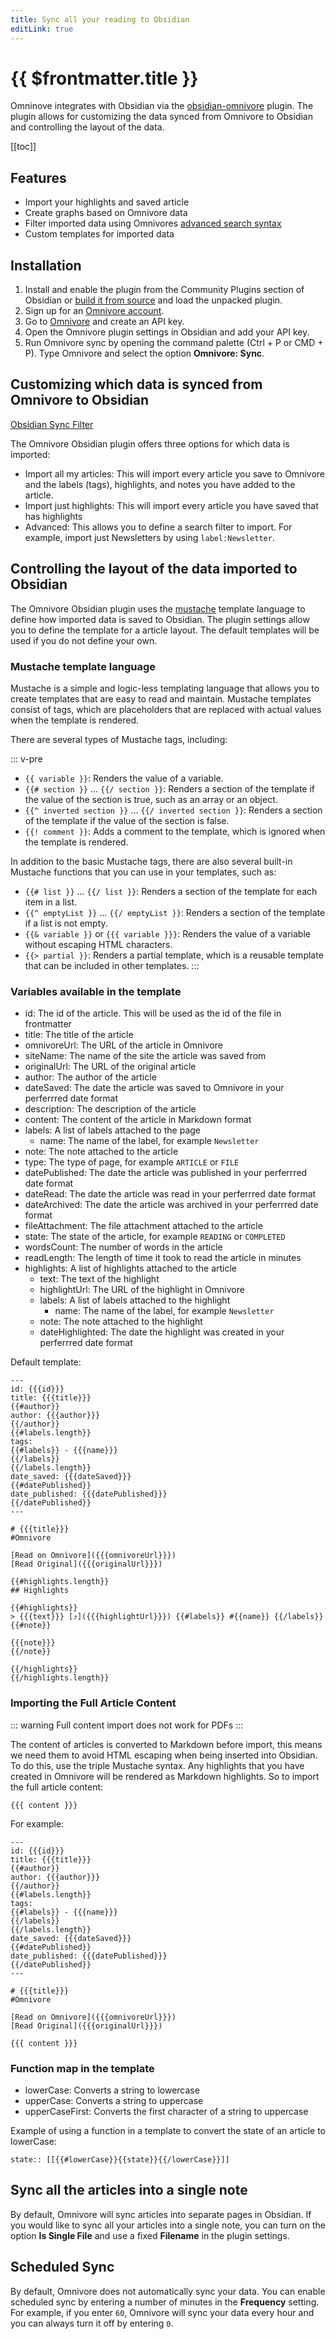 ```yaml
---
title: Sync all your reading to Obsidian
editLink: true
---
```


# {{ $frontmatter.title }}

Omninove integrates with Obsidian via the [obsidian-omnivore](https://github.com/omnivore-app/obsidian-omnivore) plugin. The plugin allows for customizing the data synced from Omnivore to Obsidian and controlling the layout of the data.

[[toc]]

## Features

* Import your highlights and saved article
* Create graphs based on Omnivore data
* Filter imported data using Omnivores [advanced search syntax](https://omnivore.app/help/search)
* Custom templates for imported data

## Installation

1. Install and enable the plugin from the Community Plugins section of Obsidian or [build it from source](https://github.com/omnivore-app/obsidian-omnivore) and load the unpacked plugin.
2. Sign up for an [Omnivore account](https://omnivore.app).
3. Go to [Omnivore](https://omnivore.app/settings/api) and create an API key.
4. Open the Omnivore plugin settings in Obsidian and add your API key.
5. Run Omnivore sync by opening the command palette (Ctrl + P or CMD + P). Type Omnivore and select the option **Omnivore: Sync**.

## Customizing which data is synced from Omnivore to Obsidian

[Obsidian Sync Filter](./images/obsidian-sync-filter.png)

The Omnivore Obsidian plugin offers three options for which data is imported:

* Import all my articles: This will import every article you save to Omnivore and the labels (tags), highlights, and notes you have added to the article.
* Import just highlights: This will import every article you have saved that has highlights
* Advanced: This allows you to define a search filter to import. For example, import just Newsletters by using `label:Newsletter`.

## Controlling the layout of the data imported to Obsidian

The Omnivore Obsidian plugin uses the [mustache](https://mustache.github.io/) template language to define how imported data is saved to Obsidian. The plugin settings allow you to define the template for a article layout. The default templates will be used if you do not define your own.

### Mustache template language

Mustache is a simple and logic-less templating language that allows you to create templates that are easy to read and maintain. Mustache templates consist of tags, which are placeholders that are replaced with actual values when the template is rendered.

There are several types of Mustache tags, including:

::: v-pre

* `{{ variable }}`: Renders the value of a variable.
* `{{# section }}` ... `{{/ section }}`: Renders a section of the template if the value of the section is true, such as an array or an object.
* `{{^ inverted section }}` ... `{{/ inverted section }}`: Renders a section of the template if the value of the section is false.
* `{{! comment }}`: Adds a comment to the template, which is ignored when the template is rendered.

In addition to the basic Mustache tags, there are also several built-in Mustache functions that you can use in your templates, such as:

* `{{# list }}` ... `{{/ list }}`: Renders a section of the template for each item in a list.
* `{{^ emptyList }}` ... `{{/ emptyList }}`: Renders a section of the template if a list is not empty.
* `{{& variable }}` or `{{{ variable }}}`: Renders the value of a variable without escaping HTML characters.
* `{{> partial }}`: Renders a partial template, which is a reusable template that can be included in other templates.
:::

### Variables available in the template

* id: The id of the article. This will be used as the id of the file in frontmatter
* title: The title of the article
* omnivoreUrl: The URL of the article in Omnivore
* siteName: The name of the site the article was saved from
* originalUrl: The URL of the original article
* author: The author of the article
* dateSaved: The date the article was saved to Omnivore in your perferrred date format
* description: The description of the article
* content: The content of the article in Markdown format
* labels: A list of labels attached to the page
  * name: The name of the label, for example `Newsletter`
* note: The note attached to the article
* type: The type of page, for example `ARTICLE` or `FILE`
* datePublished: The date the article was published in your perferrred date format
* dateRead: The date the article was read in your perferrred date format
* dateArchived: The date the article was archived in your perferrred date format
* fileAttachment: The file attachment attached to the article
* state: The state of the article, for example `READING` or `COMPLETED`
* wordsCount: The number of words in the article
* readLength: The length of time it took to read the article in minutes
* highlights: A list of highlights attached to the article
  * text: The text of the highlight
  * highlightUrl: The URL of the highlight in Omnivore
  * labels: A list of labels attached to the highlight
    * name: The name of the label, for example `Newsletter`
  * note: The note attached to the highlight
  * dateHighlighted: The date the highlight was created in your perferrred date format

Default template:

```
---
id: {{{id}}}
title: {{{title}}}
{{#author}}
author: {{{author}}}
{{/author}}
{{#labels.length}}
tags:
{{#labels}} - {{{name}}}
{{/labels}}
{{/labels.length}}
date_saved: {{{dateSaved}}}
{{#datePublished}}
date_published: {{{datePublished}}}
{{/datePublished}}
---

# {{{title}}}
#Omnivore

[Read on Omnivore]({{{omnivoreUrl}}})
[Read Original]({{{originalUrl}}})

{{#highlights.length}}
## Highlights

{{#highlights}}
> {{{text}}} [⤴️]({{{highlightUrl}}}) {{#labels}} #{{name}} {{/labels}}
{{#note}}

{{{note}}}
{{/note}}

{{/highlights}}
{{/highlights.length}}
```

### Importing the Full Article Content

::: warning Full content import does not work for PDFs
:::

The content of articles is converted to Markdown before import, this means we need them to avoid HTML
escaping when being inserted into Obsidian. To do this, use the triple Mustache syntax.
Any highlights that you have created in Omnivore will be rendered as Markdown highlights.
So to import the full article content:

```
{{{ content }}}
```

For example:

```
---
id: {{{id}}}
title: {{{title}}}
{{#author}}
author: {{{author}}}
{{/author}}
{{#labels.length}}
tags:
{{#labels}} - {{{name}}}
{{/labels}}
{{/labels.length}}
date_saved: {{{dateSaved}}}
{{#datePublished}}
date_published: {{{datePublished}}}
{{/datePublished}}
---

# {{{title}}}
#Omnivore

[Read on Omnivore]({{{omnivoreUrl}}})
[Read Original]({{{originalUrl}}})

{{{ content }}}

```

### Function map in the template

* lowerCase: Converts a string to lowercase
* upperCase: Converts a string to uppercase
* upperCaseFirst: Converts the first character of a string to uppercase

Example of using a function in a template to convert the state of an article to lowerCase:

```
state:: [[{{#lowerCase}}{{state}}{{/lowerCase}}]]
```

## Sync all the articles into a single note

By default, Omnivore will sync articles into separate pages in Obsidian. If you would like to sync all your articles into a single note, you can turn on the option **Is Single File** and use a fixed **Filename** in the plugin settings.

## Scheduled Sync

By default, Omnivore does not automatically sync your data. You can enable scheduled sync by entering a number of minutes in the **Frequency** setting. For example, if you enter `60`, Omnivore will sync your data every hour and you can always turn it off by entering `0`.
